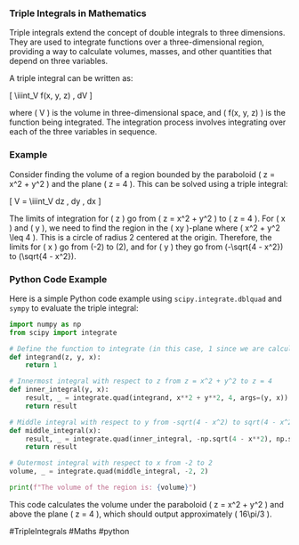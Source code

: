 ### Triple Integrals in Mathematics

Triple integrals extend the concept of double integrals to three dimensions. They are used to integrate functions over a three-dimensional region, providing a way to calculate volumes, masses, and other quantities that depend on three variables.

A triple integral can be written as:

\[ \iiint_V f(x, y, z) \, dV \]

where \( V \) is the volume in three-dimensional space, and \( f(x, y, z) \) is the function being integrated. The integration process involves integrating over each of the three variables in sequence.

### Example

Consider finding the volume of a region bounded by the paraboloid \( z = x^2 + y^2 \) and the plane \( z = 4 \). This can be solved using a triple integral:

\[ V = \iiint_V dz \, dy \, dx \]

The limits of integration for \( z \) go from \( z = x^2 + y^2 \) to \( z = 4 \). For \( x \) and \( y \), we need to find the region in the \( xy \)-plane where \( x^2 + y^2 \leq 4 \). This is a circle of radius 2 centered at the origin. Therefore, the limits for \( x \) go from \(-2\) to \(2\), and for \( y \) they go from \(-\sqrt{4 - x^2}\) to \(\sqrt{4 - x^2}\).

### Python Code Example

Here is a simple Python code example using `scipy.integrate.dblquad` and `sympy` to evaluate the triple integral:

```python
import numpy as np
from scipy import integrate

# Define the function to integrate (in this case, 1 since we are calculating volume)
def integrand(z, y, x):
    return 1

# Innermost integral with respect to z from z = x^2 + y^2 to z = 4
def inner_integral(y, x):
    result, _ = integrate.quad(integrand, x**2 + y**2, 4, args=(y, x))
    return result

# Middle integral with respect to y from -sqrt(4 - x^2) to sqrt(4 - x^2)
def middle_integral(x):
    result, _ = integrate.quad(inner_integral, -np.sqrt(4 - x**2), np.sqrt(4 - x**2), args=(x,))
    return result

# Outermost integral with respect to x from -2 to 2
volume, _ = integrate.quad(middle_integral, -2, 2)

print(f"The volume of the region is: {volume}")
```

This code calculates the volume under the paraboloid \( z = x^2 + y^2 \) and above the plane \( z = 4 \), which should output approximately \( 16\pi/3 \).

#TripleIntegrals #Maths #python